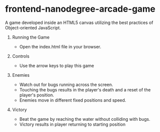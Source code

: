 frontend-nanodegree-arcade-game
===============================

A game developed inside an HTML5 canvas utilizing the best practices of Object-oriented JavaScript.

1. Running the Game
	* Open the index.html file in your browser.

2. Controls
	* Use the arrow keys to play this game

3. Enemies
	* Watch out for bugs running across the screen.
	* Touching the bugs results in the player's death and a reset of the player's position.
	* Enemies move in different fixed positions and speed.

4. Victory
	* Beat the game by reaching the water without colliding with bugs.
	* Victory results in player returning to starting position